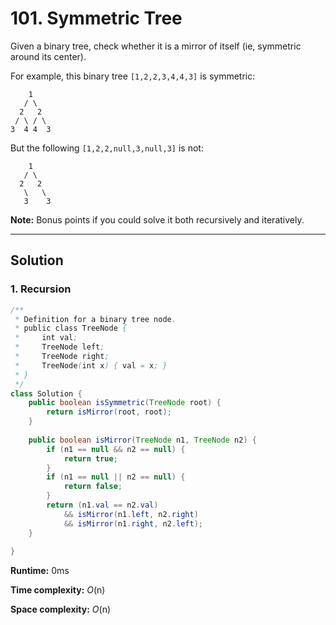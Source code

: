 # 101. Symmetric Tree

Given a binary tree, check whether it is a mirror of itself (ie, symmetric around its center).

For example, this binary tree `[1,2,2,3,4,4,3]` is symmetric:

```
    1
   / \
  2   2
 / \ / \
3  4 4  3
```



But the following `[1,2,2,null,3,null,3]` is not:

```
    1
   / \
  2   2
   \   \
   3    3
```



**Note:**
Bonus points if you could solve it both recursively and iteratively.

---

## Solution

### 1.  Recursion

```java
/**
 * Definition for a binary tree node.
 * public class TreeNode {
 *     int val;
 *     TreeNode left;
 *     TreeNode right;
 *     TreeNode(int x) { val = x; }
 * }
 */
class Solution {
    public boolean isSymmetric(TreeNode root) {
        return isMirror(root, root);
    }
    
    public boolean isMirror(TreeNode n1, TreeNode n2) {
        if (n1 == null && n2 == null) {
            return true;
        }
        if (n1 == null || n2 == null) {
            return false;
        }
        return (n1.val == n2.val) 
            && isMirror(n1.left, n2.right) 
            && isMirror(n1.right, n2.left);
    }
    
}
```

**Runtime:** 0ms

**Time complexity:** *O*(n)

**Space complexity:** *O*(n)